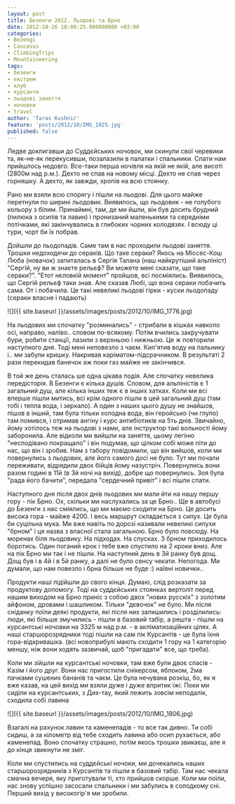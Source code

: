 ```yaml
---
layout: post
title: Безенги 2012. Льодові та Брно
date: 2012-10-26 18:09:25.000000000 +03:00
categories:
- Bezengi
- Caucasus
- ClimbingTrips
- Mountaineering
tags:
- безенги
- екстрем
- клуб
- курсанти
- льодові заняття
- ночовки
- travel
author: 'Taras Kushnir'
feature: 'posts/2012/10/IMG_1925.jpg'
published: false
---
```


Ледве доклигавши до Суддєйських ночовок, ми скинули свої черевики та, як-не-як перекусивши, позалазили в палатки і спальники. Спати нам прийшлось недовго. Все-таки перша ночівля на якій не якій, але висоті (2800м над р.м.). Дехто не спав на новому місці. Дехто не спав через горняшку. А дехто, як завжди, хропів на всю стоянку.

<!--more-->

Рано ми взяли всю спорягу і пішли на льодові. Для цього майже перетнули по ширині льодовик. Виявилось, що льодовик - не голубого кольору з білим. Принаймні, там, де ми йшли, він був досить брудний (пилюка з осипів та лавин) і пронизаний маленькими та середніми потічками, які закінчувались в глибоких чорних колодязях. І всюду ці тури, чорт би їх побрав.

Дойшли до льодопадів. Саме там в нас проходили льодові заняття. Трошки недоходячи до сераків. Що таке сераки? Якось на Міссес-Кош Люба (новачок) запиталась в Сергія Талана (наш найкрутіший альпініст) "Сергій, ну ви ж знаєте рельєф? Ви можете мені сказати, що таке сераки?". "Етот нєловкій момєнт" пройшов, всі посміялись. Виявилось, що Сергій рельєф таки знав. Але сказав Любі, що вона сераки побачить сама. От і побачила. Це такі невеликі льодові гірки - куски льодопаду (сераки власне і падають)

![]({{ site.baseurl }}/assets/images/posts/2012/10/IMG_1776.jpg)

На льодових ми спочатку "розминались" - стрибали в кішках навколо осі, направо, наліво.. словом по-всякому. Потім вчились закручувати бури, робити станції, лазили з верхньою і нижньою. Це ж повторили наступного дня. Тоді мені неповезло з чаєм. Кип'ятив воду на пальнику і.. ми забули кришку. Накривав каріматом-підсрачником. В результаті 2 рази перекидав банячок аж поки газ майже не закінчився.

В той же день сталась ше одна цікава подія. Але спочатку невелика передісторія. В Безенги є кілька душів. Словом, для альпіністів є 1 загальний душ, але кілька інших теж є в інших хатках. Коли ми всі вперше пішли митись, всі крім одного пішли в цей загальний душ (там тобі і тепла вода, і зеркало). А один з наших цього душу не знайшов, пішов в інший, там була тільки холодна вода, він геройсько (чи глупо) там помився, і отримав ангіну і курс антибіотиків на 5ть днів. Звичайно, йому хотілось теж на льодові з нами, але інструктор такі вольності йому заборонила. Але відколи ми вийшли на заняття, цьому легіню "несподівано покращало" і він подумав, що цілком собі може піти до нас, що він і зробив. Нам з табору повідомили, що він вийшов, коли ми повернулись з льодових, але його самого досі не було. Тут ми почали переживати, відрядили двох бійців йому назустріч. Повернулись вони разом годині в 11й (в 3й ночі на вихід), добре що повернулись. Зоя була "рада його бачити", передала "сердечний привіт" і всі пішли спати.

Наступного дня після двох днів льодових ми мали йти на нашу першу гору - пік Брно. Ох, скільки ми наслухались за це Брно.. Ще в автобусі до Безенги з нас сміялись, що ми маємо сходити на Брно. Це досить висока гора - майже 4200. І весь маршрут складається з сипух. Це була би суцільна мука. Ми вже навіть по дорозі називали невеликі сипухи "брном" і ця назва з власної стала загальною. Брно було повсюду. На моренах біля льодовику. На підходах. На спусках. З брном приходилось боротись. Один поганий крок і тебе вже спустило на 2 кроки вниз. Але на пік Брно ми так і не пішли. На наступний день в 3й ранку був дощ. Дощ був і в 4й і в 5й ранку, а далі не було сенсу чекати. Непогода. Ми думали, що нам повезло і брна більше не буде :) наївні новички..

Продукти наші підійшли до свого кінця. Думаю, слід розказати за продуктову допомогу. Тоді на суддєйських стоянках вертоліт перед нашим виходом на Брно приніс з собою двох "нових русскіх" з золотим айфоном, дровами і шашликом. Тільки "дєвочок" не було. Ми після сніданку поїли деякі продукти, які після них залишились і розділились: люди, які більше змучились - пішли в базовий табір, а решта - пішли на курсантські ночовки на 3325 м над р.м. - в акліматизаційних цілях. А наші старшорозрядники тоді пішли на сам пік Курсантів - це була їхня гора-відкривашка. (всі новоприбулі мають сходити 1 гору на 1 категорію меншу, ніж вони ходять зазвичай, щоб "пригадати" все, що треба).

Коли ми зійшли на курсантські ночовки, там вже були двоє спасів - Казім і його друг. Вони нас пригостили снікерсом, яблоком, 2ма пачками сушених бананів та чаєм. Це була нечувана розкіш, бо, як я вже казав, на цей вихід ми взяли дуже і дуже впритик їжі. Поки ми сиділи на курсантських, з Дих-тау, який лежить зовсім неподалік, сходила собі лавина

![]({{ site.baseurl }}/assets/images/posts/2012/10/IMG_1806.jpg)

Взагалі на рахунок лавин та каменепадів - то все так дивно. Ти собі сидиш, а за кілометр від тебе сходить лавина або осип рухається, або каменепад. Воно спочатку страшно, потім якось трошки звикаєш, але я до кінця звикнути не зміг.

Коли ми спустились на суддєйські ночоки, ми дочекались наших старшорозрядників з Курсантів та пішли в базовий табір. Там нас чекала смачна вечеря, яку приготували ті, хто прийшов скорше. Коли ми поїли, нас знову успішно засосали спальники і ми забулись в солодкому сні. Перший вихід у високогір'я ми зробили.
